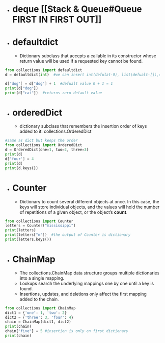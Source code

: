 - # deque [[Stack & Queue#Queue FIRST IN FIRST OUT]]
- # defaultdict
	- Dictionary subclass that accepts a callable in its constructor whose return value will be used if a requested key cannot be found.
```python
from collections import defaultdict
d = defaultdict(int)  #we can insert int(defulat-0), list(defualt-[]),set(default-new Set()/{}),

d["dog"] = d["dog"] + 1  #defualt value 0 + 1 = 1
print(d["dog"])
print(d["cat"])  #returns zero default value
```
- # orderedDict
	- dictionary subclass that remembers the insertion order of keys added to it: collections.OrderedDict
```python
#same as dict but keeps the order
from collections import OrderedDict
d = OrderedDict(one=1, two=2, three=3)
print(d)
d['four'] = 4
print(d)
print(d.keys())
```
- # Counter
	- Dictionary to count several different objects at once. In this case, the keys will store individual objects, and the values will hold the number of repetitions of a given object, or the object’s **count**.
```python
from collections import Counter
letters = Counter("mississippi")
print(letters)
print(letters["m"])  #the output of Counter is dictionary
print(letters.keys())
```
- # ChainMap
	- The collections.ChainMap data structure groups multiple dictionaries into a single mapping.
	- Lookups search the underlying mappings one by one until a key is found.
	- Insertions, updates, and deletions only affect the first mapping added to the chain.
```python
from collections import ChainMap
dict1 = {'one': 1, 'two': 2}
dict2 = {'three': 3, 'four': 4}
chain = ChainMap(dict1, dict2)
print(chain)
chain["five"] = 5 #insertion is only on first dictionary
print(chain)
```